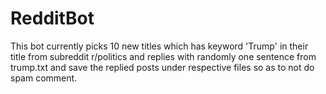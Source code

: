 # RedditBot

This bot currently picks 10 new titles which has keyword 'Trump' in their title from subreddit r/politics and replies with randomly one sentence from trump.txt and save the replied posts under respective files so as to not do spam comment.